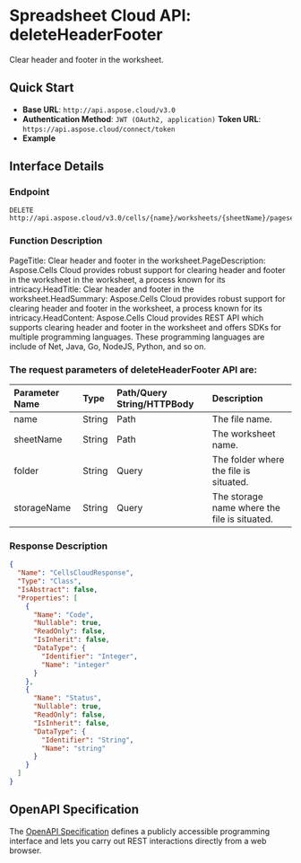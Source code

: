 # **Spreadsheet Cloud API: deleteHeaderFooter**

Clear header and footer in the worksheet. 


## **Quick Start**

- **Base URL**: `http://api.aspose.cloud/v3.0`
- **Authentication Method**: `JWT (OAuth2, application)`  **Token URL**: `https://api.aspose.cloud/connect/token`
- **Example** 

## **Interface Details**

### **Endpoint** 

```
DELETE http://api.aspose.cloud/v3.0/cells/{name}/worksheets/{sheetName}/pagesetup/clearheaderfooter
```
### **Function Description**
PageTitle: Clear header and footer in the worksheet.PageDescription: Aspose.Cells Cloud provides robust support for clearing header and footer in the worksheet in the worksheet, a process known for its intricacy.HeadTitle: Clear header and footer in the worksheet.HeadSummary: Aspose.Cells Cloud provides robust support for clearing header and footer in the worksheet, a process known for its intricacy.HeadContent: Aspose.Cells Cloud provides REST API which supports clearing header and footer in the worksheet and offers SDKs for multiple programming languages. These programming languages are include of Net, Java, Go, NodeJS, Python, and so on.

### The request parameters of **deleteHeaderFooter** API are: 

| Parameter Name | Type | Path/Query String/HTTPBody | Description | 
| :- | :- | :- |:- | 
|name|String|Path|The file name.|
|sheetName|String|Path|The worksheet name.|
|folder|String|Query|The folder where the file is situated.|
|storageName|String|Query|The storage name where the file is situated.|

### **Response Description**
```json
{
  "Name": "CellsCloudResponse",
  "Type": "Class",
  "IsAbstract": false,
  "Properties": [
    {
      "Name": "Code",
      "Nullable": true,
      "ReadOnly": false,
      "IsInherit": false,
      "DataType": {
        "Identifier": "Integer",
        "Name": "integer"
      }
    },
    {
      "Name": "Status",
      "Nullable": true,
      "ReadOnly": false,
      "IsInherit": false,
      "DataType": {
        "Identifier": "String",
        "Name": "string"
      }
    }
  ]
}
```


## OpenAPI Specification

The [OpenAPI Specification](https://reference.aspose.cloud/cells/#/PageSetupController/DeleteHeaderFooter) defines a publicly accessible programming interface and lets you carry out REST interactions directly from a web browser.
